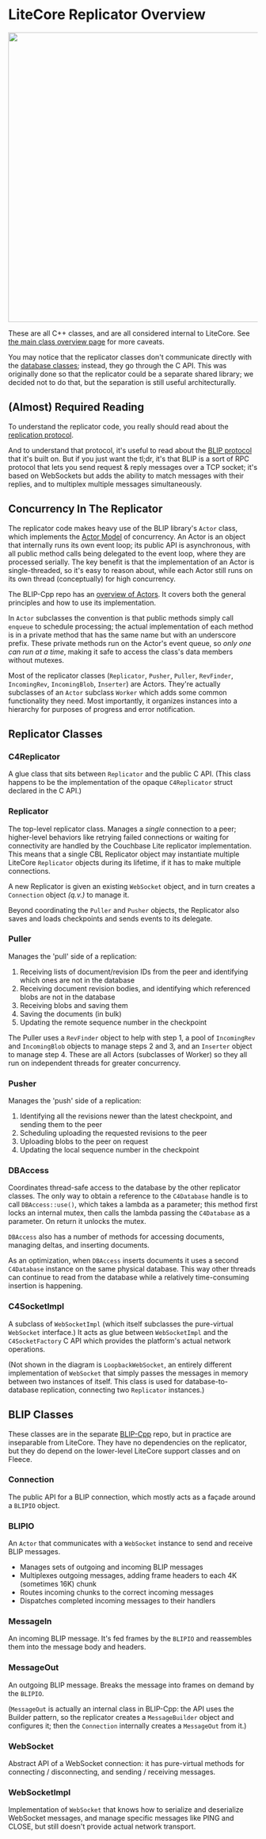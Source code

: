 
# LiteCore Replicator Overview

<img src="Replicator%20Diagram.svg" width=584>

These are all C++ classes, and are all considered internal to LiteCore. See [the main class overview page](index.md) for more caveats.

You may notice that the replicator classes don't communicate directly with the [database classes](index.md); instead, they go through the C API. This was originally done so that the replicator could be a separate shared library; we decided not to do that, but the separation is still useful architecturally.

## (Almost) Required Reading

To understand the replicator code, you really should read about the [replication protocol](https://github.com/couchbase/couchbase-lite-core/blob/master/modules/docs/pages/replication-protocol.adoc).

And to understand that protocol, it's useful to read about the [BLIP protocol](https://github.com/couchbaselabs/BLIP-Cocoa/blob/master/Docs/BLIP%20Protocol.md) that it's built on. But if you just want the tl;dr, it's that BLIP is a sort of RPC protocol that lets you send request & reply messages over a TCP socket; it's based on WebSockets but adds the ability to match messages with their replies, and to multiplex multiple messages simultaneously.

## Concurrency In The Replicator

The replicator code makes heavy use of the BLIP library's `Actor` class, which implements the [Actor Model](https://en.wikipedia.org/wiki/Actor_model) of concurrency. An Actor is an object that internally runs its own event loop; its public API is asynchronous, with all public method calls being delegated to the event loop, where they are processed serially. The key benefit is that the implementation of an Actor is single-threaded, so it's easy to reason about, while each Actor still runs on its own thread (conceptually) for high concurrency.

The BLIP-Cpp repo has an [overview of Actors](https://github.com/couchbaselabs/BLIP-Cpp/blob/master/docs/Actors.md). It covers both the general principles and how to use its implementation.

In `Actor` subclasses the convention is that public methods simply call `enqueue` to schedule processing; the actual implementation of each method is in a private method that has the same name but with an underscore prefix. These private methods run on the Actor's event queue, so _only one can run at a time_, making it safe to access the class's data members without mutexes.

Most of the replicator classes (`Replicator`, `Pusher`, `Puller`, `RevFinder`, `IncomingRev`, `IncomingBlob`, `Inserter`) are Actors. They're actually subclasses of an `Actor` subclass `Worker` which adds some common functionality they need. Most importantly, it organizes instances into a hierarchy for purposes of progress and error notification.

## Replicator Classes

### C4Replicator

A glue class that sits between `Replicator` and the public C API. (This class happens to be the implementation of the opaque `C4Replicator` struct declared in the C API.)

### Replicator

The top-level replicator class. Manages a _single_ connection to a peer; higher-level behaviors like retrying failed connections or waiting for connectivity are handled by the Couchbase Lite replicator implementation. This means that a single CBL Replicator object may instantiate multiple LiteCore `Replicator` objects during its lifetime, if it has to make multiple connections.

A new Replicator is given an existing `WebSocket` object, and in turn creates a `Connection` object _(q.v.)_ to manage it.

Beyond coordinating the `Puller` and `Pusher` objects, the Replicator also saves and loads checkpoints and sends events to its delegate.

### Puller

Manages the 'pull' side of a replication:

1. Receiving lists of document/revision IDs from the peer and identifying which ones are not in the database
2. Receiving document revision bodies, and identifying which referenced blobs are not in the database
3. Receiving blobs and saving them
4. Saving the documents (in bulk)
5. Updating the remote sequence number in the checkpoint

The Puller uses a `RevFinder` object to help with step 1, a pool of `IncomingRev` and `IncomingBlob` objects to manage steps 2 and 3, and an `Inserter` object to manage step 4. These are all Actors (subclasses of Worker) so they all run on independent threads for greater concurrency.

### Pusher

Manages the 'push' side of a replication:

1. Identifying all the revisions newer than the latest checkpoint, and sending them to the peer
2. Scheduling uploading the requested revisions to the peer
3. Uploading blobs to the peer on request
4. Updating the local sequence number in the checkpoint

### DBAccess

Coordinates thread-safe access to the database by the other replicator classes. The only way to obtain a reference to the `C4Database` handle is to call `DBAccess::use()`, which takes a lambda as a parameter; this method first locks an internal mutex, then calls the lambda passing the `C4Database` as a parameter. On return it unlocks the mutex.

`DBAccess` also has a number of methods for accessing documents, managing deltas, and inserting documents.

As an optimization, when `DBAccess` inserts documents it uses a second `C4Database` instance on the same physical database. This way other threads can continue to read from the database while a relatively time-consuming insertion is happening.

### C4SocketImpl

A subclass of `WebSocketImpl` (which itself subclasses the pure-virtual `WebSocket` interface.) It acts as glue between `WebSocketImpl` and the `C4SocketFactory` C API which provides the platform's actual network operations.

(Not shown in the diagram is `LoopbackWebSocket`, an entirely different implementation of `WebSocket` that simply passes the messages in memory between two instances of itself. This class is used for database-to-database replication, connecting two `Replicator` instances.)

## BLIP Classes

These classes are in the separate [BLIP-Cpp](https://github.com/couchbaselabs/BLIP-Cpp) repo, but in practice are inseparable from LiteCore. They have no dependencies on the replicator, but they do depend on the lower-level LiteCore support classes and on Fleece.

### Connection

The public API for a BLIP connection, which mostly acts as a façade around a `BLIPIO` object.

### BLIPIO

An `Actor` that communicates with a `WebSocket` instance to send and receive BLIP messages.

* Manages sets of outgoing and incoming BLIP messages
* Multiplexes outgoing messages, adding frame headers to each 4K (sometimes 16K) chunk
* Routes incoming chunks to the correct incoming messages
* Dispatches completed incoming messages to their handlers

### MessageIn

An incoming BLIP message. It's fed frames by the `BLIPIO` and reassembles them into the message body and headers.

### MessageOut

An outgoing BLIP message. Breaks the message into frames on demand by the `BLIPIO`.

(`MessageOut` is actually an internal class in BLIP-Cpp: the API uses the Builder pattern, so the replicator creates a `MessageBuilder` object and configures it; then the `Connection` internally creates a `MessageOut` from it.)

### WebSocket

Abstract API of a WebSocket connection: it has pure-virtual methods for connecting / disconnecting, and sending / receiving messages.

### WebSocketImpl

Implementation of `WebSocket` that knows how to serialize and deserialize WebSocket messages, and manage specific messages like PING and CLOSE, but still doesn't provide actual network transport.
